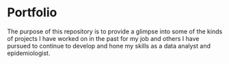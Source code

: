 # Portfolio

The purpose of this repository is to provide a glimpse into some of the kinds of projects I have worked on in the past for my job and others I have pursued to continue to develop and hone my skills as a data analyst and epidemiologist.
